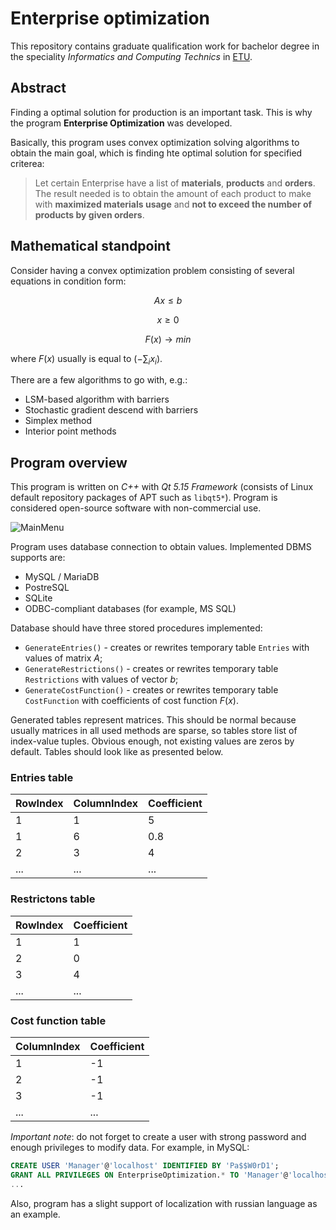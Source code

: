 # Enterprise optimization

This repository contains graduate qualification work for bachelor degree in the speciality *Informatics and Computing Technics* in [ETU](https://etu.ru/).

## Abstract

Finding a optimal solution for production is an important task. This is why the program **Enterprise Optimization** was developed.

Basically, this program uses convex optimization solving algorithms to obtain the main goal, which is finding hte optimal solution for specified criterea:

> Let certain Enterprise have a list of **materials**, **products** and **orders**. The result needed is to obtain the amount of each product to make with **maximized materials usage** and **not to exceed the number of products by given orders**.

## Mathematical standpoint

Consider having a convex optimization problem consisting of several equations in condition form:

$$Ax \leq b$$

$$x \geq 0$$

$$F(x) \rightarrow min$$

where $F(x)$ usually is equal to $(-\sum_ix_i)$.

There are a few algorithms to go with, e.g.:
+ LSM-based algorithm with barriers
+ Stochastic gradient descend with barriers
+ Simplex method
+ Interior point methods

## Program overview

This program is written on *C++* with *Qt 5.15 Framework* (consists of Linux default repository packages of APT such as `libqt5*`). Program is considered open-source software with non-commercial use.

![MainMenu](github_files/main_menu.jpg)

Program uses database connection to obtain values. Implemented DBMS supports are:
+ MySQL / MariaDB
+ PostreSQL
+ SQLite
+ ODBC-compliant databases (for example, MS SQL)

Database should have three stored procedures implemented:
+ `GenerateEntries()` - creates or rewrites temporary table `Entries` with values of matrix $A$;
+ `GenerateRestrictions()` - creates or rewrites temporary table `Restrictions` with values of vector $b$;
+ `GenerateCostFunction()` - creates or rewrites temporary table `CostFunction` with coefficients of cost function $F(x)$.

Generated tables represent matrices. This should be normal because usually matrices in all used methods are sparse, so tables store list of index-value tuples. Obvious enough, not existing values are zeros by default. Tables should look like as presented below.

### Entries table
|RowIndex|ColumnIndex|Coefficient|
|---|---|---|
|1|1|5|
|1|6|0.8|
|2|3|4|
|...|...|...|

### Restrictons table
|RowIndex|Coefficient|
|---|---|
|1|1|
|2|0|
|3|4|
|...|...|

### Cost function table
|ColumnIndex|Coefficient|
|---|---|
|1|-1|
|2|-1|
|3|-1|
|...|...|

*Important note*: do not forget to create a user with strong password and enough privileges to modify data. For example, in MySQL:

```sql
CREATE USER 'Manager'@'localhost' IDENTIFIED BY 'Pa$$W0rD1';
GRANT ALL PRIVILEGES ON EnterpriseOptimization.* TO 'Manager'@'localhost';
...
```

Also, program has a slight support of localization with russian language as an example.
